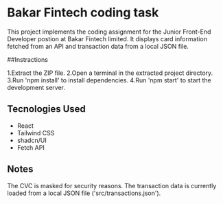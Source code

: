 # Bakar Fintech coding task
This project implements the coding assignment for the Junior Front-End Developer postion at Bakar Fintech limited. It displays card information fetched from an API and transaction data from a local JSON file.

##Instractions

1.Extract the ZIP file.
2.Open a terminal in the extracted project directory.
3.Run 'npm install' to install dependencies.
4.Run 'npm start' to start the development server.

## Tecnologies Used

* React
* Tailwind CSS
* shadcn/UI
* Fetch API

## Notes

The CVC is masked for security reasons. The transaction data is currently loaded from a local JSON file ('src/transactions.json').
